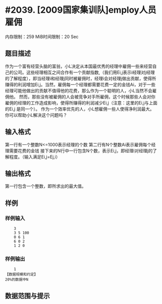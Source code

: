 # #2039. [2009国家集训队]employ人员雇佣

内存限制：259 MiB时间限制：20 Sec

## 题目描述

作为一个富有经营头脑的富翁，小L决定从本国最优秀的经理中雇佣一些来经营自己的公司。这些经理相互之间合作有一个贡献指数,（我们用Ei,j表示i经理对j经理的了解程度），即当经理i和经理j同时被雇佣时，经理i会对经理j做出贡献，使得所赚得的利润增加Ei,j。当然，雇佣每一个经理都需要花费一定的金钱Ai，对于一些经理可能他做出的贡献不值得他的花费，那么作为一个聪明的人，小L当然不会雇佣他。 然而，那些没有被雇佣的人会被竞争对手所雇佣，这个时候那些人会对你雇佣的经理的工作造成影响，使得所赚得的利润减少Ei,j（注意：这里的Ei,j与上面的Ei,j 是同一个）。 作为一个效率优先的人，小L想雇佣一些人使得净利润最大。你可以帮助小L解决这个问题吗？

## 输入格式

第一行有一个整数N<=1000表示经理的个数 第二行有N个整数Ai表示雇佣每个经理需要花费的金钱 接下来的N行中一行包含N个数，表示Ei,j，即经理i对经理j的了解程度。（输入满足Ei,j=Ej,i）

## 输出格式

第一行包含一个整数，即所求出的最大值。

## 样例

### 样例输入

    
        3
        3 5 100
        0 6 1
        6 0 2
        1 2 0
    
    

### 样例输出

    
        1
    【数据规模和约定】
    20%的数据中N
    

## 数据范围与提示
